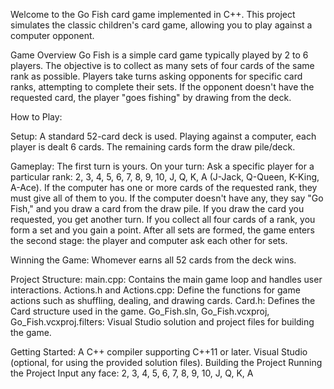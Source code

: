 Welcome to the Go Fish card game implemented in C++. This project simulates the classic children's card game, allowing you to play against a computer opponent.

Game Overview
Go Fish is a simple card game typically played by 2 to 6 players. The objective is to collect as many sets of four cards of the same rank as possible. Players take turns asking opponents for specific card ranks, attempting to complete their sets. If the opponent doesn't have the requested card, the player "goes fishing" by drawing from the deck.

How to Play:

Setup:
A standard 52-card deck is used.
Playing against a computer, each player is dealt 6 cards.
The remaining cards form the draw pile/deck.

Gameplay:
The first turn is yours.
On your turn:
Ask a specific player for a particular rank: 2, 3, 4, 5, 6, 7, 8, 9, 10, J, Q, K, A (J-Jack, Q-Queen, K-King, A-Ace).
If the computer has one or more cards of the requested rank, they must give all of them to you.
If the computer doesn't have any, they say "Go Fish," and you draw a card from the draw pile.
If you draw the card you requested, you get another turn.
If you collect all four cards of a rank, you form a set and you gain a point.
After all sets are formed, the game enters the second stage: the player and computer ask each other for sets.

Winning the Game:
Whomever earns all 52 cards from the deck wins.

Project Structure:
main.cpp: Contains the main game loop and handles user interactions.
Actions.h and Actions.cpp: Define the functions for game actions such as shuffling, dealing, and drawing cards.
Card.h: Defines the Card structure used in the game.
Go_Fish.sln, Go_Fish.vcxproj, Go_Fish.vcxproj.filters: Visual Studio solution and project files for building the game.

Getting Started:
A C++ compiler supporting C++11 or later.
Visual Studio (optional, for using the provided solution files).
Building the Project
Running the Project
Input any face: 2, 3, 4, 5, 6, 7, 8, 9, 10, J, Q, K, A
